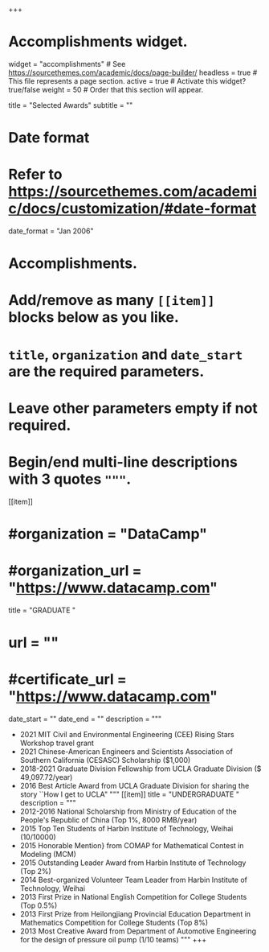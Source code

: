 +++
# Accomplishments widget.
widget = "accomplishments"  # See https://sourcethemes.com/academic/docs/page-builder/
headless = true  # This file represents a page section.
active = true  # Activate this widget? true/false
weight = 50  # Order that this section will appear.

title = "Selected Awards"
subtitle = ""

# Date format
#   Refer to https://sourcethemes.com/academic/docs/customization/#date-format
date_format = "Jan 2006"

# Accomplishments.
#   Add/remove as many `[[item]]` blocks below as you like.
#   `title`, `organization` and `date_start` are the required parameters.
#   Leave other parameters empty if not required.
#   Begin/end multi-line descriptions with 3 quotes `"""`.
[[item]]
#  #organization = "DataCamp"
#  #organization_url = "https://www.datacamp.com"
  title = "GRADUATE "
#  url = ""
#  #certificate_url = "https://www.datacamp.com"
  date_start = ""
  date_end = ""
  description = """
  * 2021      MIT Civil and Environmental Engineering (CEE) Rising Stars Workshop travel grant
  * 2021      Chinese-American Engineers and Scientists Association of Southern California (CESASC) Scholarship ($1,000)
  * 2018-2021 Graduate Division Fellowship from UCLA Graduate Division ($ 49,097.72/year)
  * 2016      Best Article Award from UCLA Graduate Division for sharing the story ``How I get to UCLA"
  """
[[item]]
  title = "UNDERGRADUATE "
  description = """
  * 2012-2016 National Scholarship from Ministry of Education of the People's Republic of China (Top 1%, 8000 RMB/year)
  * 2015      Top Ten Students of Harbin Institute of Technology, Weihai (10/10000)
  * 2015      Honorable Mention} from COMAP for Mathematical Contest in Modeling (MCM)
  * 2015      Outstanding Leader Award from Harbin Institute of Technology (Top 2%)
  * 2014      Best-organized Volunteer Team Leader from Harbin Institute of Technology, Weihai
  * 2013      First Prize in National English Competition for College Students (Top 0.5%)
  * 2013      First Prize from Heilongjiang Provincial Education Department in Mathematics Competition for College Students (Top 8%)
  * 2013      Most Creative Award from Department of Automotive Engineering for the design of pressure oil pump (1/10 teams)
  """
+++
